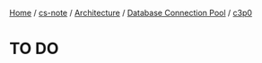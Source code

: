 [Home](https://mengxianbin.github.io) /
[cs-note](https://mengxianbin.github.io/cs-note/content) /
[Architecture](https://mengxianbin.github.io/cs-note/content/Architecture) /
[Database Connection Pool](https://mengxianbin.github.io/cs-note/content/Architecture/Database%20Connection%20Pool) /
[c3p0](https://mengxianbin.github.io/cs-note/content/Architecture/Database%20Connection%20Pool/c3p0)

# TO DO
